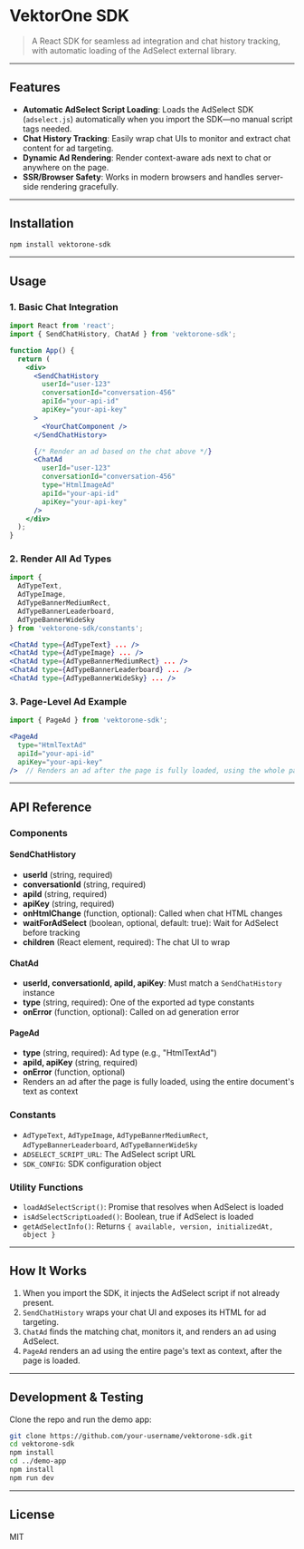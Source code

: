 # VektorOne SDK

> A React SDK for seamless ad integration and chat history tracking, with automatic loading of the AdSelect external library.

---

## Features

- **Automatic AdSelect Script Loading**: Loads the AdSelect SDK (`adselect.js`) automatically when you import the SDK—no manual script tags needed.
- **Chat History Tracking**: Easily wrap chat UIs to monitor and extract chat content for ad targeting.
- **Dynamic Ad Rendering**: Render context-aware ads next to chat or anywhere on the page.
- **SSR/Browser Safety**: Works in modern browsers and handles server-side rendering gracefully.

---

## Installation

```bash
npm install vektorone-sdk
```

---

## Usage

### 1. Basic Chat Integration

```jsx
import React from 'react';
import { SendChatHistory, ChatAd } from 'vektorone-sdk';

function App() {
  return (
    <div>
      <SendChatHistory
        userId="user-123"
        conversationId="conversation-456"
        apiId="your-api-id"
        apiKey="your-api-key"
      >
        <YourChatComponent />
      </SendChatHistory>

      {/* Render an ad based on the chat above */}
      <ChatAd
        userId="user-123"
        conversationId="conversation-456"
        type="HtmlImageAd"
        apiId="your-api-id"
        apiKey="your-api-key"
      />
    </div>
  );
}
```

### 2. Render All Ad Types

```jsx
import {
  AdTypeText,
  AdTypeImage,
  AdTypeBannerMediumRect,
  AdTypeBannerLeaderboard,
  AdTypeBannerWideSky
} from 'vektorone-sdk/constants';

<ChatAd type={AdTypeText} ... />
<ChatAd type={AdTypeImage} ... />
<ChatAd type={AdTypeBannerMediumRect} ... />
<ChatAd type={AdTypeBannerLeaderboard} ... />
<ChatAd type={AdTypeBannerWideSky} ... />
```

### 3. Page-Level Ad Example

```jsx
import { PageAd } from 'vektorone-sdk';

<PageAd
  type="HtmlTextAd"
  apiId="your-api-id"
  apiKey="your-api-key"
/>  // Renders an ad after the page is fully loaded, using the whole page's text as context
```

---

## API Reference

### Components

#### SendChatHistory
- **userId** (string, required)
- **conversationId** (string, required)
- **apiId** (string, required)
- **apiKey** (string, required)
- **onHtmlChange** (function, optional): Called when chat HTML changes
- **waitForAdSelect** (boolean, optional, default: true): Wait for AdSelect before tracking
- **children** (React element, required): The chat UI to wrap

#### ChatAd
- **userId, conversationId, apiId, apiKey**: Must match a `SendChatHistory` instance
- **type** (string, required): One of the exported ad type constants
- **onError** (function, optional): Called on ad generation error

#### PageAd
- **type** (string, required): Ad type (e.g., "HtmlTextAd")
- **apiId, apiKey** (string, required)
- **onError** (function, optional)
- Renders an ad after the page is fully loaded, using the entire document's text as context

### Constants

- `AdTypeText`, `AdTypeImage`, `AdTypeBannerMediumRect`, `AdTypeBannerLeaderboard`, `AdTypeBannerWideSky`
- `ADSELECT_SCRIPT_URL`: The AdSelect script URL
- `SDK_CONFIG`: SDK configuration object

### Utility Functions

- `loadAdSelectScript()`: Promise that resolves when AdSelect is loaded
- `isAdSelectScriptLoaded()`: Boolean, true if AdSelect is loaded
- `getAdSelectInfo()`: Returns `{ available, version, initializedAt, object }`

---

## How It Works

1. When you import the SDK, it injects the AdSelect script if not already present.
2. `SendChatHistory` wraps your chat UI and exposes its HTML for ad targeting.
3. `ChatAd` finds the matching chat, monitors it, and renders an ad using AdSelect.
4. `PageAd` renders an ad using the entire page's text as context, after the page is loaded.

---

## Development & Testing

Clone the repo and run the demo app:

```bash
git clone https://github.com/your-username/vektorone-sdk.git
cd vektorone-sdk
npm install
cd ../demo-app
npm install
npm run dev
```

---

## License

MIT
